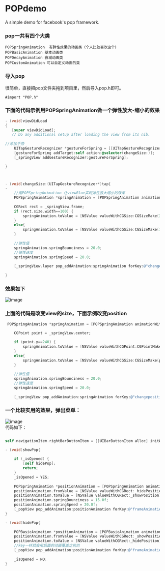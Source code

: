 POPdemo
=======

A simple demo for facebook's pop framework.

### pop一共有四个大类

    POPSpringAnimation  有弹性效果的动画类（个人比较喜欢这个）
    POPBasicAnimation 基本动画类
    POPDecayAnimation 衰减动画类
    POPCustomAnimation 可以自定义动画的类


### 导入pop
很简单，直接把pop文件夹拖到项目里，然后导入pop.h即可。

    #import "POP.h"


### 下面的代码示例用POPSpringAnimation做一个弹性放大-缩小的效果

```objective-c
- (void)viewDidLoad
{
   [super viewDidLoad];
   // Do any additional setup after loading the view from its nib.
          
//添加手势
    UITapGestureRecognizer *gestureForSpring = [[UITapGestureRecognizer alloc] init];
    [gestureForSpring addTarget:self action:@selector(changeSize:)];
    [_springView addGestureRecognizer:gestureForSpring];

}



- (void)changeSize:(UITapGestureRecognizer*)tap{
- 
    //用POPSpringAnimation 让viewBlue实现弹性放大缩小的效果
    POPSpringAnimation *springAnimation = [POPSpringAnimation animationWithPropertyNamed:kPOPLayerSize];
            
    CGRect rect = _springView.frame;
    if (rect.size.width==100) {
        springAnimation.toValue = [NSValue valueWithCGSize:CGSizeMake(300, 300)];
    }
    else{
        springAnimation.toValue = [NSValue valueWithCGSize:CGSizeMake(100, 100)];
    }
    
    //弹性值
    springAnimation.springBounciness = 20.0;
    //弹性速度
    springAnimation.springSpeed = 20.0;
        
    [_springView.layer pop_addAnimation:springAnimation forKey:@"changesize"];
            
}
```

### 效果如下
![image](https://github.com/jxd001/POPdemo/blob/master/TestPop/Untitled1.gif?raw=true)


### 上面的代码是改变view的size，下面示例改变position
```objective-c
 POPSpringAnimation *springAnimation = [POPSpringAnimation animationWithPropertyNamed:kPOPLayerPosition];
    
    CGPoint point = _springView.center;

    if (point.y==240) {
        springAnimation.toValue = [NSValue valueWithCGPoint:CGPointMake(point.x, -230)];
    }
    else{
        springAnimation.toValue = [NSValue valueWithCGSize:CGSizeMake(point.x, 240)];
    }
    
    //弹性值
    springAnimation.springBounciness = 20.0;
    //弹性速度
    springAnimation.springSpeed = 20.0;
    
    [_springView pop_addAnimation:springAnimation forKey:@"changeposition"];
```

### 一个比较实用的效果，弹出菜单：
![image](https://github.com/jxd001/POPdemo/blob/master/TestPop/Untitled3.gif?raw=true)<br />
代码如下：<br />
```objective-c

self.navigationItem.rightBarButtonItem = [[UIBarButtonItem alloc] initWithTitle:@"+" style:UIBarButtonItemStyleDone target:self action:@selector(showPop)];

- (void)showPop{
    
    if (_isOpened) {
        [self hidePop];
        return;
    }
    _isOpened = YES;
    
    POPSpringAnimation *positionAnimation = [POPSpringAnimation animationWithPropertyNamed:kPOPViewFrame];
    positionAnimation.fromValue = [NSValue valueWithCGRect:_hidePosition];
    positionAnimation.toValue = [NSValue valueWithCGRect:_showPosition];
    positionAnimation.springBounciness = 15.0f;
    positionAnimation.springSpeed = 20.0f;
    [_popView pop_addAnimation:positionAnimation forKey:@"frameAnimation"];
}

- (void)hidePop{
    
    POPBasicAnimation *positionAnimation = [POPBasicAnimation animationWithPropertyNamed:kPOPViewFrame];
    positionAnimation.fromValue = [NSValue valueWithCGRect:_showPosition];
    positionAnimation.toValue = [NSValue valueWithCGRect:_hidePosition];
    //key一样就会用后面的动画覆盖之前的
    [_popView pop_addAnimation:positionAnimation forKey:@"frameAnimation"];
 
    _isOpened = NO;
}

```

